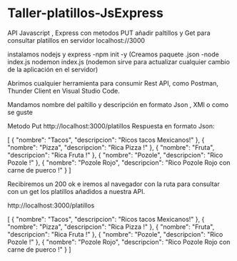 # Taller-platillos-JsExpress
API Javascript , Express con metodos PUT añadir paltillos y Get para consultar platillos en servidor localhost://3000

instalamos nodejs y express
-npm init -y (Creamos paquete .json
-node index.js
nodemon index.js (nodemon sirve para actualizar cualquier cambio de la aplicación en el servidor)



Abrimos cualquier herramienta para consumir Rest API, como Postman, Thunder Client en Visual Studio Code.

Mandamos nombre del paltillo y descripción en formato Json , XMl o como se guste

Metodo Put 
http://localhost:3000/platillos
Respuesta en formato Json:

[
  {
    "nombre": "Tacos",
    "descripcion": "Ricos tacos Mexicanos!"
  },
  {
    "nombre": "Pizza",
    "descripcion": "Rica Pizza !"
  },
  {
    "nombre": "Fruta",
    "descripcion": "Rica Fruta !"
  },
  {
    "nombre": "Pozole",
    "descripcion": "Rico Pozole  !"
  },
  {
    "nombre": "Pozole Rojo",
    "descripcion": "Rico Pozole Rojo con carne de puerco  !"
  }
]

Recibiremos un 200 ok e iremos al navegador con la ruta para consultar con un get los platillos añadidos a nuestra API.

http://localhost:3000/platillos

[
  {
    "nombre": "Tacos",
    "descripcion": "Ricos tacos Mexicanos!"
  },
  {
    "nombre": "Pizza",
    "descripcion": "Rica Pizza !"
  },
  {
    "nombre": "Fruta",
    "descripcion": "Rica Fruta !"
  },
  {
    "nombre": "Pozole",
    "descripcion": "Rico Pozole  !"
  },
  {
    "nombre": "Pozole Rojo",
    "descripcion": "Rico Pozole Rojo con carne de puerco  !"
  }
]
